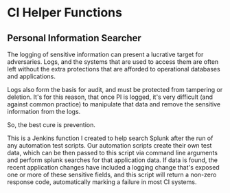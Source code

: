 # CI Helper Functions

## Personal Information Searcher

The logging of sensitive information can present a lucrative target for adversaries. Logs, and the systems that are used to access them are often left without the extra protections that are afforded to operational databases and applications.

Logs also form the basis for audit, and must be protected from tampering or deletion. It's for this reason, that once PI is logged, it's very difficult (and against common practice) to manipulate that data and remove the sensitive information from the logs.

So, the best cure is prevention.

This is a Jenkins function I created to help search Splunk after the run of any automation test scripts. Our automation scripts create their own test data, which can be then passed to this script via command line arguments and perform splunk searches for that application data. If data is found, the recent application changes have included a logging change that's exposed one or more of these sensitive fields, and this script will return a non-zero response code, automatically marking a failure in most CI systems.
